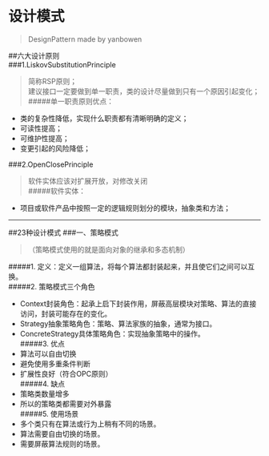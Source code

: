 # 设计模式
>DesignPattern made by yanbowen

##六大设计原则  
###1.LiskovSubstitutionPrinciple  
>简称RSP原则；  
>建议接口一定要做到单一职责，类的设计尽量做到只有一个原因引起变化；  
#####单一职责原则优点：  
* 类的复杂性降低，实现什么职责都有清晰明确的定义；
* 可读性提高；
* 可维护性提高；
* 变更引起的风险降低；  

###2.OpenClosePrinciple  
>软件实体应该对扩展开放，对修改关闭  
#####软件实体：
* 项目或软件产品中按照一定的逻辑规则划分的模块，抽象类和方法；

- - -
##23种设计模式
###一、策略模式
>（策略模式使用的就是面向对象的继承和多态机制）  
  
#####1. 定义：定义一组算法，将每个算法都封装起来，并且使它们之间可以互换。  
#####2. 策略模式三个角色   
* Context封装角色：起承上启下封装作用，屏蔽高层模块对策略、算法的直接访问，封装可能存在的变化。
* Strategy抽象策略角色：策略、算法家族的抽象，通常为接口。  
* ConcreteStrategy具体策略角色：实现抽象策略中的操作。   
#####3. 优点   
* 算法可以自由切换
* 避免使用多重条件判断
* 扩展性良好（符合OPC原则）  
#####4. 缺点   
* 策略类数量增多  
* 所以的策略类都需要对外暴露  
#####5. 使用场景  
* 多个类只有在算法或行为上稍有不同的场景。  
* 算法需要自由切换的场景。
* 需要屏蔽算法规则的场景。